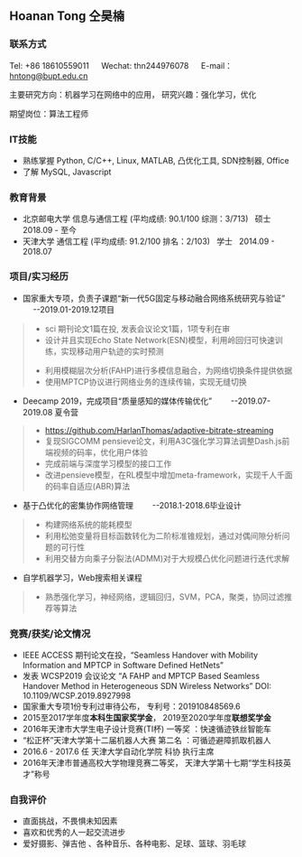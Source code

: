 ## Hoanan Tong 仝昊楠

<!--You can use the [editor on GitHub](https://github.com/HarlanThomas/HarlanThomas.github.io/edit/master/index.md) to maintain and preview the content for your website in Markdown files.
[comment]: Whenever you commit to this repository, GitHub Pages will run [Jekyll](https://jekyllrb.com/) to rebuild the pages in your site, from the content in your Markdown files.
-->
### 联系方式
Tel: +86 18610559011   &emsp;   Wechat: thn244976078  &emsp;  E-mail： hntong@bupt.edu.cn

主要研究方向：机器学习在网络中的应用，     研究兴趣：强化学习，优化

期望岗位：算法工程师
### IT技能
-	熟练掌握  Python, C/C++, Linux, MATLAB, 凸优化工具, SDN控制器, Office
-	了解      MySQL, Javascript
### 教育背景
-	北京邮电大学			信息与通信工程 (平均成绩: 90.1/100 综测：3/713)	 &nbsp;    硕士   &nbsp;    2018.09 - 至今
-	天津大学				通信工程 (平均成绩: 91.2/100  排名：2/103)	       &nbsp;    学士	  &nbsp;    2014.09 - 2018.07
### 项目/实习经历
* 国家重大专项，负责子课题“新一代5G固定与移动融合网络系统研究与验证”        &emsp;  --2019.01-2019.12项目    
>    * sci 期刊论文1篇在投, 发表会议论文1篇，1项专利在审
>    * 设计并且实现Echo State Network(ESN)模型，利用岭回归可快速训练，实现移动用户轨迹的实时预测
>    - 利用模糊层次分析(FAHP)进行多模信息融合，为网络切换条件提供依据
>   - 使用MPTCP协议进行网络业务的连续传输，实现无缝切换
-	Deecamp 2019，完成项目“质量感知的媒体传输优化”                         &nbsp;&nbsp;&nbsp;&emsp;  --2019.07-2019.08 夏令营
>    - https://github.com/HarlanThomas/adaptive-bitrate-streaming
>    - 复现SIGCOMM pensieve论文，利用A3C强化学习算法调整Dash.js前端视频的码率，优化用户体验
>    - 完成前端与深度学习模型的接口工作
>    - 改进pensieve模型，在RL模型中增加meta-framework，实现千人千面的码率自适应(ABR)算法
-	基于凸优化的密集协作网络管理	                                        &nbsp;&nbsp;&nbsp;&emsp;    --2018.1-2018.6毕业设计
>    - 构建网络系统的能耗模型
>   - 利用松弛变量将目标函数转化为二阶标准锥规划，通过对偶间隙分析问题的可行性
>   - 利用交替方向乘子分裂法(ADMM)对于大规模凸优化问题进行迭代求解
-	自学机器学习，Web搜索相关课程
>    - 熟悉强化学习，神经网络，逻辑回归，SVM，PCA，聚类，协同过滤推荐等算法
### 竞赛/获奖/论文情况
-	IEEE ACCESS 期刊论文在投，“Seamless Handover with Mobility Information and MPTCP in Software Defined HetNets”
- 发表 WCSP2019 会议论文 “A FAHP and MPTCP Based Seamless Handover Method in Heterogeneous SDN Wireless Networks”		DOI: 10.1109/WCSP.2019.8927998    
- 国家重大专项1份专利过审待公布，   专利号：201910848569.6
-	2015至2017学年度**本科生国家奖学金**， 2019至2020学年度**联想奖学金**
-	2016年天津市大学生电子设计竞赛(TI杯) 一等奖    ：快速循迹铁丝智能车
-	“松正杯”天津大学第十二届机器人大赛 第二名    ：可循迹避障抓取机器人
-	2016.6 - 2017.6 任 天津大学自动化学院 科协 执行主席
-	2016年天津市普通高校大学物理竞赛二等奖， 天津大学第十七期“学生科技英才”称号
### 自我评价
-	直面挑战，不畏惧未知因素
-	喜欢和优秀的人一起交流进步
-	爱好摄影、弹吉他 、各种音乐、各种电影、足球、篮球、羽毛球

<!--
### Support or Contact
Having trouble with Pages? Check out our [documentation](https://help.github.com/categories/github-pages-basics/) or [contact support](https://github.com/contact) and we’ll help you sort it out.
[comment]: ![star](https://gitee.com/itsay/resume/badge/star.svg?theme=white)](https://gitee.com/itsay/resume/stargazers)    
[comment]: ![fork](https://gitee.com/itsay/resume/badge/fork.svg?theme=white)](https://gitee.com/itsay/resume/members)
-->
